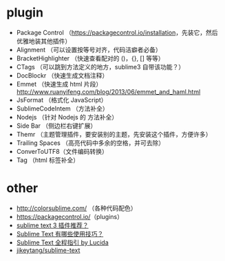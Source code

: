 # plugin

- Package Control （<https://packagecontrol.io/installation>，先装它，然后优雅地装其他插件）
- Alignment  （可以设置按等号对齐，代码洁癖者必备）
- BracketHighlighter  （快速查看配对的 ()，{}, [] 等等）
- CTags  （可以跳到方法定义的地方，sublime3 自带该功能？）
- DocBlockr （快速生成文档注释）
- Emmet （快速生成 html 片段）<http://www.ruanyifeng.com/blog/2013/06/emmet_and_haml.html>
- JsFormat （格式化 JavaScript）
- SublimeCodeIntem （方法补全）
- Nodejs （针对 Nodejs 的 方法补全）
- Side Bar （侧边栏右键扩展）
- Themr （主题管理插件，要安装别的主题，先安装这个插件，方便许多）
- Trailing Spaces （高亮代码中多余的空格，并可去除）
- ConverToUTF8（文件编码转换）
- Tag （html 标签补全）


# other

- <http://colorsublime.com/> （各种代码配色）
- <https://packagecontrol.io/>（plugins）
- [sublime text 3 插件推荐？](https://www.zhihu.com/question/24736400)
- [Sublime Text 有哪些使用技巧？](https://www.zhihu.com/question/24896283)
- [Sublime Text 全程指引 by Lucida](http://www.cnblogs.com/figure9/p/sublime-text-complete-guide.html)
- [jikeytang/sublime-text](https://github.com/jikeytang/sublime-text)
